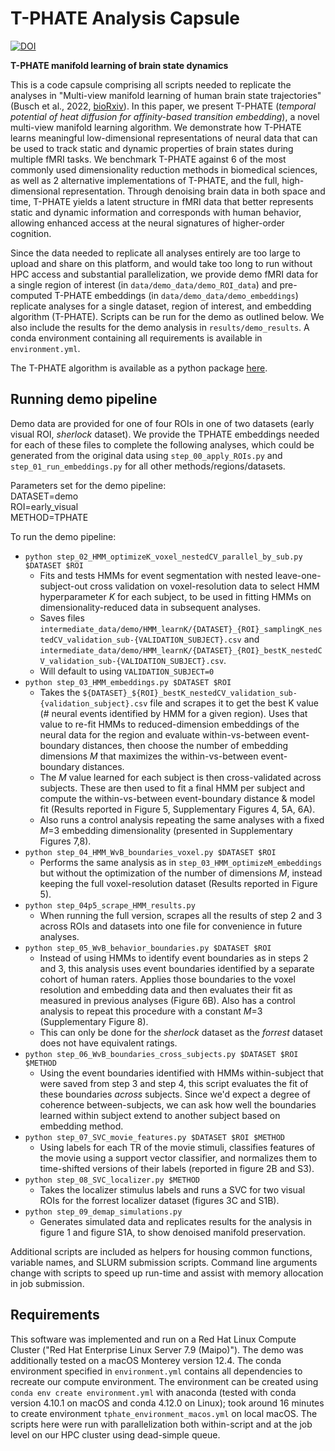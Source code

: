 # T-PHATE Analysis Capsule

[![DOI](https://zenodo.org/badge/529971243.svg)](https://zenodo.org/badge/latestdoi/529971243)


**T-PHATE manifold learning of brain state dynamics**

This is a code capsule comprising all scripts needed to replicate the analyses in "Multi-view manifold learning of human brain state trajectories" (Busch et al., 2022, [bioRxiv](https://www.biorxiv.org/content/10.1101/2022.05.03.490534v4)). In this paper, we present T-PHATE (_temporal potential of heat diffusion for affinity-based transition embedding_), a novel multi-view manifold learning algorithm. We demonstrate how T-PHATE learns meaningful low-dimensional representations of neural data that can be used to track static and dynamic properties of brain states during multiple fMRI tasks. We benchmark T-PHATE against 6 of the most commonly used dimensionality reduction methods in biomedical sciences, as well as 2 alternative implementations of T-PHATE, and the full, high-dimensional representation. Through denoising brain data in both space and time, T-PHATE yields a latent structure in fMRI data that better represents static and dynamic information and corresponds with human behavior, allowing enhanced access at the neural signatures of higher-order cognition.  

Since the data needed to replicate all analyses entirely are too large to upload and share on this platform, and would take too long to run without HPC access and substantial parallelization, we provide demo fMRI data for a single region of interest (in `data/demo_data/demo_ROI_data`) and pre-computed T-PHATE embeddings (in `data/demo_data/demo_embeddings`) replicate analyses for a single dataset, region of interest, and embedding algorithm (T-PHATE). Scripts can be run for the demo as outlined below. We also include the results for the demo analysis in `results/demo_results`. A conda environment containing all requirements is available in `environment.yml`. 

The T-PHATE algorithm is available as a python package [here](https://github.com/KrishnaswamyLab/TPHATE).

## Running demo pipeline
Demo data are provided for one of four ROIs in one of two datasets (early visual ROI, _sherlock_ dataset). We provide the TPHATE embeddings needed for each of these files to complete the following analyses, which could be generated from the original data using `step_00_apply_ROIs.py` and `step_01_run_embeddings.py` for all other methods/regions/datasets.

Parameters set for the demo pipeline:      
DATASET=demo      
ROI=early_visual     
METHOD=TPHATE       

To run the demo pipeline:
- `python step_02_HMM_optimizeK_voxel_nestedCV_parallel_by_sub.py $DATASET $ROI`
    - Fits and tests HMMs for event segmentation with nested leave-one-subject-out cross validation on voxel-resolution data to select HMM hyperparameter _K_ for each subject, to be used in fitting HMMs on dimensionality-reduced data in subsequent analyses.
    - Saves files `intermediate_data/demo/HMM_learnK/{DATASET}_{ROI}_samplingK_nestedCV_validation_sub-{VALIDATION_SUBJECT}.csv` and `intermediate_data/demo/HMM_learnK/{DATASET}_{ROI}_bestK_nestedCV_validation_sub-{VALIDATION_SUBJECT}.csv`.
    - Will default to using `VALIDATION_SUBJECT=0`
- `python step_03_HMM_embeddings.py $DATASET $ROI ` 
    - Takes the `${DATASET}_${ROI}_bestK_nestedCV_validation_sub-{validation_subject}.csv` file and scrapes it to get the best K value (# neural events identified by HMM for a given region). Uses that value to re-fit HMMs to reduced-dimension embeddings of the neural data for the region and evaluate within-vs-between event-boundary distances, then choose the number of embedding dimensions _M_ that maximizes the within-vs-between event-boundary distances. 
    - The _M_ value learned for each subject is then cross-validated across subjects. These are then used to fit a final HMM per subject and compute the within-vs-between event-boundary distance & model fit (Results reported in Figure 5, Supplementary Figures 4, 5A, 6A). 
    - Also runs a control analysis repeating the same analyses with a fixed _M_=3 embedding dimensionality (presented in Supplementary Figures 7,8).
- `python step_04_HMM_WvB_boundaries_voxel.py $DATASET $ROI`
    - Performs the same analysis as in `step_03_HMM_optimizeM_embeddings` but without the optimization of the number of dimensions _M_, instead keeping the full voxel-resolution dataset (Results reported in Figure 5).
- `python step_04p5_scrape_HMM_results.py` 
    - When running the full version, scrapes all the results of step 2 and 3 across ROIs and datasets into one file for convenience in future analyses. 
- `python step_05_WvB_behavior_boundaries.py $DATASET $ROI` 
    - Instead of using HMMs to identify event boundaries as in steps 2 and 3, this analysis uses event boundaries identified by a separate cohort of human raters. Applies those boundaries to the voxel resolution and embedding data and then evaluates their fit as measured in previous analyses (Figure 6B). Also has a control analysis to repeat this procedure with a constant _M_=3 (Supplementary Figure 8).
    - This can only be done for the _sherlock_ dataset as the _forrest_ dataset does not have equivalent ratings.
- `python step_06_WvB_boundaries_cross_subjects.py $DATASET $ROI $METHOD`
    - Using the event boundaries identified with HMMs within-subject that were saved from step 3 and step 4, this script evaluates the fit of these boundaries _across_ subjects. Since we'd expect a degree of coherence between-subjects, we can ask how well the boundaries learned within subject extend to another subject based on embedding method.
- `python step_07_SVC_movie_features.py $DATASET $ROI $METHOD`
    - Using labels for each TR of the movie stimuli, classifies features of the movie using a support vector classifier, and normalizes them to time-shifted versions of their labels (reported in figure 2B and S3).
- `python step_08_SVC_localizer.py $METHOD`
    - Takes the localizer stimulus labels and runs a SVC for two visual ROIs for the forrest localizer dataset (figures 3C and S1B).
- `python step_09_demap_simulations.py`
    - Generates simulated data and replicates results for the analysis in figure 1 and figure S1A, to show denoised manifold preservation.
 
Additional scripts are included as helpers for housing common functions, variable names, and SLURM submission scripts. Command line arguments change with scripts to speed up run-time and assist with memory allocation in job submission.

## Requirements
This software was implemented and run on a Red Hat Linux Compute Cluster ("Red Hat Enterprise Linux Server 7.9 (Maipo)"). The demo was additionally tested on a macOS Monterey version 12.4. The conda environment specified in `environment.yml` contains all dependencies to recreate our compute environment. The environment can be created using `conda env create environment.yml` with anaconda (tested with conda version 4.10.1 on macOS and conda 4.12.0 on Linux); took around 16 minutes to create environment `tphate_environment_macos.yml` on local macOS. The scripts here were run with parallelization both within-script and at the job level on our HPC cluster using dead-simple queue. 

